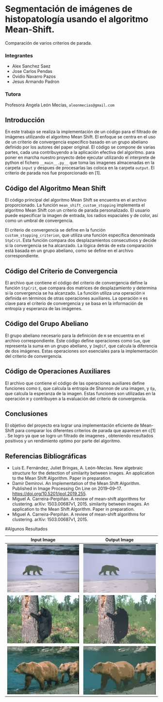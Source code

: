 # Segmentación de imágenes de histopatología usando el algoritmo Mean-Shift. 
Comparación de varios criterios de parada.  

### Integrantes
- Alex Sanchez Saez
- Jose Carlos Pendas
- Ovidio Navarro Pazos
- Jesus Armando Padron 
### Tutora
Profesora Angela León Mecías, `aleonmecias@gmail.com`

## Introducción
En este trabajo se realiza la implementación de un código para el filtrado de imágenes utilizando el algoritmo Mean Shift. El enfoque se centra en el uso de un criterio de convergencia específico basado en un grupo abeliano definido por los autores del paper original. El código se compone de varias partes, cada una contribuyendo a la aplicación efectiva del algoritmo. para poner en marcha nuestro proyecto debe ejecutar utilizando el interprete de python el fichero `__main__.py__` que toma las imagenes almacenadas en la carpeta `input` y despues de procesarlas las coloca en la carpeta `output`. El criterio de parada nos fue proporcionado en [1].

## Código del Algoritmo Mean Shift
El código principal del algoritmo Mean Shift se encuentra en el archivo proporcionado. La función `mean_shift_custom_stopping` implementa el algoritmo Mean Shift con un criterio de parada personalizado. El usuario puede especificar la imagen de entrada, los radios espaciales y de color, así como un umbral de convergencia.

El criterio de convergencia se define en la función `custom_stopping_criterion`, que utiliza una función específica denominada `StpCrit`. Esta función compara dos desplazamientos consecutivos y decide si la convergencia se ha alcanzado. La lógica detrás de esta comparación está basada en un grupo abeliano, como se define en el archivo correspondiente.

## Código del Criterio de Convergencia
El archivo que contiene el código del criterio de convergencia define la función `StpCrit`, que compara dos matrices de desplazamiento y determina si la convergencia se ha alcanzado. La función utiliza una operación `H` definida en términos de otras operaciones auxiliares. La operación `H` es clave para el criterio de convergencia y se basa en la información de entropía y esperanza de las imágenes.

## Código del Grupo Abeliano
El grupo abeliano necesario para la definición de `H` se encuentra en el archivo correspondiente. Este código define operaciones como `Sum`, que representa la suma en un grupo abeliano, y `ImgDif`, que calcula la diferencia de dos imágenes. Estas operaciones son esenciales para la implementación del criterio de convergencia.

## Código de Operaciones Auxiliares
El archivo que contiene el código de las operaciones auxiliares define funciones como `E`, que calcula la entropía de Shannon de una imagen, y `Ep`, que calcula la esperanza de la imagen. Estas funciones son utilizadas en la operación `H` y contribuyen a la evaluación del criterio de convergencia.

## Conclusiones
El objetivo del proyecto era lograr una implementación eficiente de Mean-Shift para comparar 
los diferentes criterios de parada que aparecen en c[1] . Se logro ya que se logro un filtrado de imagenes , obteniendo resultados positivos y un rendimiento optimo por parte del algoritmo.

## Referencias Bibliográficas 
- Luis E. Fernández, Juliet Bringas, A. León-Mecías. New algebraic structure for the detection of 
similarity between images. An application to the Mean Shift Algorithm. Paper in preparation. 
- Damir Demirovi. An Implementation of the Mean Shift Algorithm. Published in Image Processing 
On Line on 2019–09–17. https://doi.org/10.5201/ipol.2019.255. 
- Miguel A. Carreira-Perpiñán. A review of mean-shift algorithms for clustering. arXiv: 
1503.00687v1, 2015. similarity between images. An application to the Mean Shift Algorithm. Paper in preparation. 
- Miguel A. Carreira-Perpiñán. A review of mean-shift algorithms for clustering. arXiv: 
1503.00687v1, 2015. 

#Algunos Resultados

| Input Image                          | Output Image                          |
| ------------------------------------ | ------------------------------------- |
| ![Input 1](./input/100007.jpg)       | ![Output 1](./output/100007.jpg)|
| ![Input 2](./input/100039.jpg)       | ![Output 2](./output/100039.jpg)|
| ![Input 3](./input/100075.jpg)       | ![Output 3](./output/100075.jpg)|


